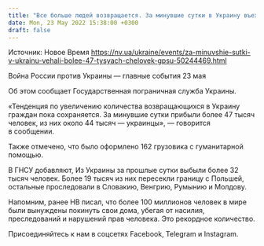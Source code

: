 ```yaml
---
title: "Все больше людей возвращается. За минувшие сутки в Украину въехали более 47 тысяч человек — ГПСУ"
date: Mon, 23 May 2022 15:38:00 +0300
draft: false
---
```

Источник: Новое Время https://nv.ua/ukraine/events/za-minuvshie-sutki-v-ukrainu-vehali-bolee-47-tysyach-chelovek-gpsu-50244469.html


Война России против Украины — главные события 23 мая

Об этом сообщает Государственная пограничная служба Украины.

«Тенденция по увеличению количества возвращающихся в Украину граждан пока сохраняется. За минувшие сутки прибыли более 47 тысяч человек, из них около 44 тысяч — украинцы», — говорится в сообщении.

Также отмечено, что было оформлено 162 грузовика с гуманитарной помощью.

В ГНСУ добавляют, Из Украины за прошлые сутки выбыли более 32 тысяч человек. Более 19 тысяч из них пересекли границу с Польшей, остальные проследовали в Словакию, Венгрию, Румынию и Молдову.

Напомним, ранее НВ писал, что более 100 миллионов человек в мире были вынуждены покинуть свои дома, убегая от насилия, преследований и нарушений прав человека. Это рекордное количество.

Присоединяйтесь к нам в соцсетях Facebook, Telegram и Instagram.
